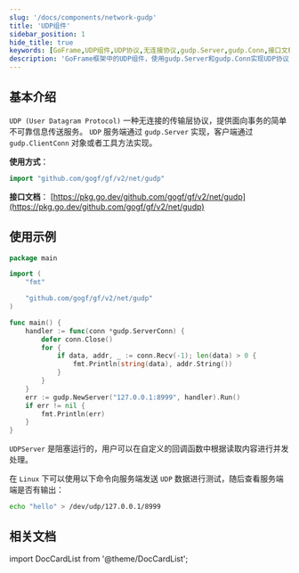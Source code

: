 ```yaml
---
slug: '/docs/components/network-gudp'
title: 'UDP组件'
sidebar_position: 1
hide_title: true
keywords: [GoFrame,UDP组件,UDP协议,无连接协议,gudp.Server,gudp.Conn,接口文档,gudp用法,NewServer,SetAddress]
description: 'GoFrame框架中的UDP组件，使用gudp.Server和gudp.Conn实现UDP协议的简单不可靠信息传送服务。通过示例代码展示如何创建和运行UDP服务器，并提供了相关接口文档链接供参考。'
---
```


## 基本介绍
`UDP (User Datagram Protocol)` 一种无连接的传输层协议，提供面向事务的简单不可靠信息传送服务。 `UDP` 服务端通过 `gudp.Server` 实现，客户端通过 `gudp.ClientConn` 对象或者工具方法实现。

**使用方式**：

```go
import "github.com/gogf/gf/v2/net/gudp"
```

**接口文档**： [https://pkg.go.dev/github.com/gogf/gf/v2/net/gudp](https://pkg.go.dev/github.com/gogf/gf/v2/net/gudp)


## 使用示例

```go
package main

import (
    "fmt"

    "github.com/gogf/gf/v2/net/gudp"
)

func main() {
    handler := func(conn *gudp.ServerConn) {
        defer conn.Close()
        for {
            if data, addr, _ := conn.Recv(-1); len(data) > 0 {
                fmt.Println(string(data), addr.String())
            }
        }
    }
    err := gudp.NewServer("127.0.0.1:8999", handler).Run()
    if err != nil {
        fmt.Println(err)
    }
}
```

`UDPServer` 是阻塞运行的，用户可以在自定义的回调函数中根据读取内容进行并发处理。

在 `Linux` 下可以使用以下命令向服务端发送 `UDP` 数据进行测试，随后查看服务端端是否有输出：

```bash
echo "hello" > /dev/udp/127.0.0.1/8999
```

## 相关文档
import DocCardList from '@theme/DocCardList';

<DocCardList />